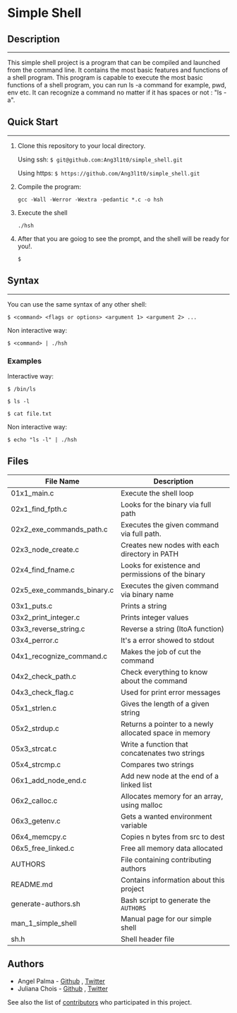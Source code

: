 # Simple Shell

## Description
-----
This simple shell project is a program that can be compiled and launched from the command line. It contains the most basic features and functions of a shell program.
This program is capable to execute the most basic functions of a shell program, you can run ls -a command for example, pwd, env etc.
It can recognize a command no matter if it has spaces or not : "ls        -a".

## Quick Start
-----
1. Clone this repository to your local directory.

    Using ssh: ```$ git@github.com:Ang3l1t0/simple_shell.git```
  
    Using https: ```$ https://github.com/Ang3l1t0/simple_shell.git```
  
2. Compile the program:
    ```
    gcc -Wall -Werror -Wextra -pedantic *.c -o hsh
    ```
3. Execute the shell
    ```
    ./hsh
    ```
4. After that you are goiog to see the prompt, and the shell will be ready for you!.
    ```
    $ 
    ```
    
## Syntax
-----
You can use the same syntax of any other shell:
  ```
  $ <command> <flags or options> <argument 1> <argument 2> ...
  ```
Non interactive way:
  ```
  $ <command> | ./hsh
  ```

### Examples
Interactive way: 
  ```
  $ /bin/ls
  ```
  ```
  $ ls -l
  ```
  ```
  $ cat file.txt
  ```
Non interactive way:
  ```
  $ echo "ls -l" | ./hsh
  ```
## Files

| File Name | Description |
| --- | --- |
| 01x1_main.c | Execute the shell loop |
| 02x1_find_fpth.c | Looks for the binary via full path |
| 02x2_exe_commands_path.c | Executes the given command via full path. |
| 02x3_node_create.c | Creates new nodes with each directory in PATH |
| 02x4_find_fname.c | Looks for existence and permissions of the binary |
| 02x5_exe_commands_binary.c | Executes the given command via binary name |
| 03x1_puts.c | Prints a string |
| 03x2_print_integer.c | Prints integer values |
| 03x3_reverse_string.c | Reverse a string (ItoA function) |
| 03x4_perror.c | It's a error showed to stdout |
| 04x1_recognize_command.c | Makes the job of cut the command |
| 04x2_check_path.c | Check everything to know about the command |
| 04x3_check_flag.c | Used for print error messages |
| 05x1_strlen.c | Gives the length of a given string |
| 05x2_strdup.c | Returns a pointer to a newly allocated space in memory |
| 05x3_strcat.c | Write a function that concatenates two strings |
| 05x4_strcmp.c | Compares two strings |
| 06x1_add_node_end.c | Add new node at the end of a linked list |
| 06x2_calloc.c | Allocates memory for an array, using malloc |
| 06x3_getenv.c | Gets a wanted environment variable |
| 06x4_memcpy.c | Copies n bytes from src to dest |
| 06x5_free_linked.c | Free all memory data allocated |
| AUTHORS |  File containing contributing authors |
| README.md |  Contains information about this project |
| generate-authors.sh | Bash script to generate the `AUTHORS` |
| man_1_simple_shell | Manual page for our simple shell |
| sh.h | Shell header file |


## Authors

- Angel Palma - [Github](https://github.com/Ang3l1t0) , [Twitter](https://twitter.com/Ang3lp)
- Juliana Chois - [Github](https://github.com/julianachois) , [Twitter](https://twitter.com/julianachois)

See also the list of [contributors](https://github.com/Ang3l1t0/simple_shell/graphs/contributors) who participated in this project.
